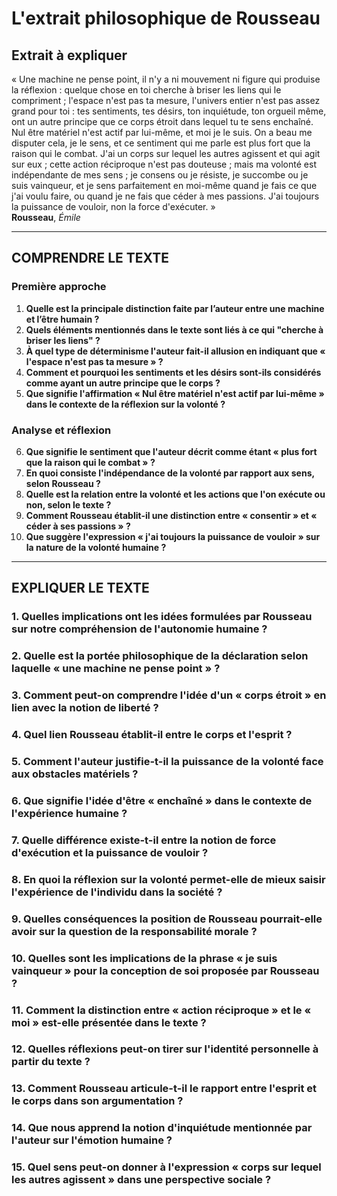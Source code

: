 # L'extrait philosophique de Rousseau

## Extrait à expliquer
« Une machine ne pense point, il n'y a ni mouvement ni figure qui produise la réflexion : quelque chose en toi cherche à briser les liens qui le compriment ; l'espace n'est pas ta mesure, l'univers entier n'est pas assez grand pour toi : tes sentiments, tes désirs, ton inquiétude, ton orgueil même, ont un autre principe que ce corps étroit dans lequel tu te sens enchaîné. Nul être matériel n'est actif par lui-même, et moi je le suis. On a beau me disputer cela, je le sens, et ce sentiment qui me parle est plus fort que la raison qui le combat. J'ai un corps sur lequel les autres agissent et qui agit sur eux ; cette action réciproque n'est pas douteuse ; mais ma volonté est indépendante de mes sens ; je consens ou je résiste, je succombe ou je suis vainqueur, et je sens parfaitement en moi-même quand je fais ce que j'ai voulu faire, ou quand je ne fais que céder à mes passions. J'ai toujours la puissance de vouloir, non la force d'exécuter. »  
**Rousseau**, *Émile*

---

## COMPRENDRE LE TEXTE

### Première approche

1. **Quelle est la principale distinction faite par l’auteur entre une machine et l’être humain ?**  
2. **Quels éléments mentionnés dans le texte sont liés à ce qui "cherche à briser les liens" ?**  
3. **À quel type de déterminisme l'auteur fait-il allusion en indiquant que « l'espace n'est pas ta mesure » ?**  
4. **Comment et pourquoi les sentiments et les désirs sont-ils considérés comme ayant un autre principe que le corps ?**  
5. **Que signifie l'affirmation « Nul être matériel n'est actif par lui-même » dans le contexte de la réflexion sur la volonté ?**  

### Analyse et réflexion

6. **Que signifie le sentiment que l'auteur décrit comme étant « plus fort que la raison qui le combat » ?**  
7. **En quoi consiste l'indépendance de la volonté par rapport aux sens, selon Rousseau ?**  
8. **Quelle est la relation entre la volonté et les actions que l'on exécute ou non, selon le texte ?**  
9. **Comment Rousseau établit-il une distinction entre « consentir » et « céder à ses passions » ?**  
10. **Que suggère l'expression « j'ai toujours la puissance de vouloir » sur la nature de la volonté humaine ?**  

---

## EXPLIQUER LE TEXTE

### 1. Quelles implications ont les idées formulées par Rousseau sur notre compréhension de l'autonomie humaine ?  
### 2. Quelle est la portée philosophique de la déclaration selon laquelle « une machine ne pense point » ?  
### 3. Comment peut-on comprendre l'idée d'un « corps étroit » en lien avec la notion de liberté ?  
### 4. Quel lien Rousseau établit-il entre le corps et l'esprit ?  
### 5. Comment l'auteur justifie-t-il la puissance de la volonté face aux obstacles matériels ?  

### 6. Que signifie l'idée d'être « enchaîné » dans le contexte de l'expérience humaine ?  
### 7. Quelle différence existe-t-il entre la notion de force d'exécution et la puissance de vouloir ?  
### 8. En quoi la réflexion sur la volonté permet-elle de mieux saisir l'expérience de l'individu dans la société ?  
### 9. Quelles conséquences la position de Rousseau pourrait-elle avoir sur la question de la responsabilité morale ?  
### 10. Quelles sont les implications de la phrase « je suis vainqueur » pour la conception de soi proposée par Rousseau ?  

### 11. Comment la distinction entre « action réciproque » et le « moi » est-elle présentée dans le texte ?  
### 12. Quelles réflexions peut-on tirer sur l'identité personnelle à partir du texte ?  
### 13. Comment Rousseau articule-t-il le rapport entre l'esprit et le corps dans son argumentation ?  
### 14. Que nous apprend la notion d'inquiétude mentionnée par l'auteur sur l'émotion humaine ?  
### 15. Quel sens peut-on donner à l'expression « corps sur lequel les autres agissent » dans une perspective sociale ?  